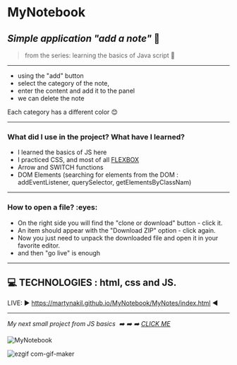  <h1> MyNotebook </h1>

 
*<h2>Simple application  "add a note"* :blue_book:</h2>
>from the series: learning the basics of Java script  :muscle:

----


* using the "add" button
* select the category of the note,
* enter the content and add it to the panel
* we can delete the note

Each category has a different color :blush:

-------

<h3>What did I use in the project? What have I learned?</h3>

* I learned the basics of JS here
* I practiced CSS, and most of all [FLEXBOX](https://developer.mozilla.org/en-US/docs/Web/CSS/CSS_Flexible_Box_Layout/Basic_Concepts_of_Flexbox)
* Arrow and SWITCH functions
* DOM Elements (searching for elements from the DOM : addEventListener, querySelector, getElementsByClassNam)



-----
<h3>How to open a file? :eyes: </h3>

* On the right side you will find the "clone or download" button - click it.
* An item should appear with the "Download ZIP" option - click again.
* Now you just need to unpack the downloaded file and open it in your favorite editor.
* and then "go live" is enough

-----



:computer: TECHNOLOGIES : html, css and JS.
------

LIVE:    :arrow_forward:   https://martynakil.github.io/MyNotebook/MyNotes/index.html     :arrow_backward:

------
*My next small project from JS basics  :arrow_right: :arrow_right: :arrow_right: [CLICK ME ](https://github.com/martynakiljan/STONE-PAPER-SCISSORS-GAME)*



![MyNotebook](https://user-images.githubusercontent.com/59742201/104838578-15563800-58bc-11eb-98a7-b28dbb571a83.png)




![ezgif com-gif-maker](https://user-images.githubusercontent.com/59742201/106279277-737c0700-623c-11eb-91b1-81619e8c807e.gif)

